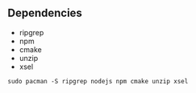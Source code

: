 
## Dependencies

- ripgrep
- npm
- cmake
- unzip
- xsel

```
sudo pacman -S ripgrep nodejs npm cmake unzip xsel
```
